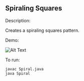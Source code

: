 ## Spiraling Squares
Description:

Creates a spiraling squares pattern.

Demo:

![Alt Text](http://g.recordit.co/NhTQ26pokc.gif)

To run:
```
javac Spiral.java
java Spiral
```
